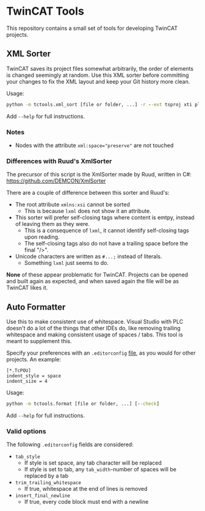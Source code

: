 # TwinCAT Tools

This repository contains a small set of tools for developing TwinCAT projects.

## XML Sorter

TwinCAT saves its project files somewhat arbitrarily, the order of elements is changed seemingly at random.
Use this XML sorter before committing your changes to fix the XML layout and keep your Git history more clean.

Usage:

```cmd
python -m tctools.xml_sort [file or folder, ...] -r --ext tsproj xti plcproj --skip-nodes Device DeploymentEvents TcSmItem DataType
```

Add `--help` for full instructions.

### Notes

* Nodes with the attribute `xml:space="preserve"` are not touched

### Differences with Ruud's XmlSorter

The precursor of this script is the XmlSorter made by Ruud, written in C#:
https://github.com/DEMCON/XmlSorter

There are a couple of difference between this sorter and Ruud's:

* The root attribute `xmlns:xsi` cannot be sorted
  * This is because `lxml` does not show it an attribute.
* This sorter will prefer self-closing tags where content is emtpy, instead of leaving them as they were.
  * This is a consequence of `lxml`, it cannot identify self-closing tags upon reading.
  * The self-closing tags also do not have a trailing space before the final "/>".
* Unicode characters are written as `#...;` instead of literals.
  * Something `lxml` just seems to do.

**None** of these appear problematic for TwinCAT.
Projects can be opened and built again as expected, and when saved again the file will be as TwinCAT likes it.

## Auto Formatter

Use this to make consistent use of whitespace.
Visual Studio with PLC doesn't do a lot of the things that other IDEs do, like removing trailing whitespace and making 
consistent usage of spaces / tabs.
This tool is meant to supplement this.

Specify your preferences with an `.editorconfig` [file](https://editorconfig.org/), as you would for other projects.
An example:

```
[*.TcPOU]
indent_style = space
indent_size = 4
```

Usage:

```cmd
python -m tctools.format [file or folder, ...] [--check]
```

Add `--help` for full instructions.

### Valid options

The following `.editorconfig` fields are considered:

* `tab_style`
  * If style is set space, any tab character will be replaced
  * If style is set to tab, any `tab_width`-number of spaces will be replaced by a tab
* `trim_trailing_whitespace`
  * If true, whitespace at the end of lines is removed
* `insert_final_newline`
  * If true, every code block must end with a newline
